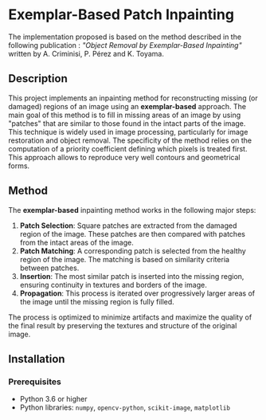# Exemplar-Based Patch Inpainting

The implementation proposed is based on the method described in the following publication : *"Object Removal by Exemplar-Based Inpainting"* written by A. Criminisi, P. Pérez and K. Toyama.

## Description
This project implements an inpainting method for reconstructing missing (or damaged) regions of an image using an **exemplar-based** approach. The main goal of this method is to fill in missing areas of an image by using "patches" that are similar to those found in the intact parts of the image. This technique is widely used in image processing, particularly for image restoration and object removal. The specificity of the method relies on the computation of a priority coefficient defining which pixels is treated first. This approach allows to reproduce very well contours and geometrical forms.

## Method
The **exemplar-based** inpainting method works in the following major steps:

1. **Patch Selection**: Square patches are extracted from the damaged region of the image. These patches are then compared with patches from the intact areas of the image.
2. **Patch Matching**: A corresponding patch is selected from the healthy region of the image. The matching is based on similarity criteria between patches.
3. **Insertion**: The most similar patch is inserted into the missing region, ensuring continuity in textures and borders of the image.
4. **Propagation**: This process is iterated over progressively larger areas of the image until the missing region is fully filled.

The process is optimized to minimize artifacts and maximize the quality of the final result by preserving the textures and structure of the original image.

## Installation

### Prerequisites
- Python 3.6 or higher
- Python libraries: `numpy`, `opencv-python`, `scikit-image`, `matplotlib`

